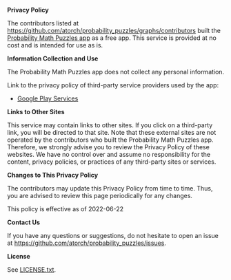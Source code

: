 **Privacy Policy**

The contributors listed at https://github.com/atorch/probability_puzzles/graphs/contributors built the [Probability Math Puzzles app](https://play.google.com/store/apps/details?id=atorch.statspuzzles) as a free app. This service is provided at no cost and is intended for use as is.

**Information Collection and Use**

The Probability Math Puzzles app does not collect any personal information.

Link to the privacy policy of third-party service providers used by the app:
*   [Google Play Services](https://www.google.com/policies/privacy/)

**Links to Other Sites**

This service may contain links to other sites. If you click on a third-party link, you will be directed to that site. Note that these external sites are not operated by the contributors who built the Probability Math Puzzles app. Therefore, we strongly advise you to review the Privacy Policy of these websites. We have no control over and assume no responsibility for the content, privacy policies, or practices of any third-party sites or services.

**Changes to This Privacy Policy**

The contributors may update this Privacy Policy from time to time. Thus, you are advised to review this page periodically for any changes.

This policy is effective as of 2022-06-22

**Contact Us**

If you have any questions or suggestions, do not hesitate to open an issue at https://github.com/atorch/probability_puzzles/issues.

**License**

See [LICENSE.txt](LICENSE.txt).
